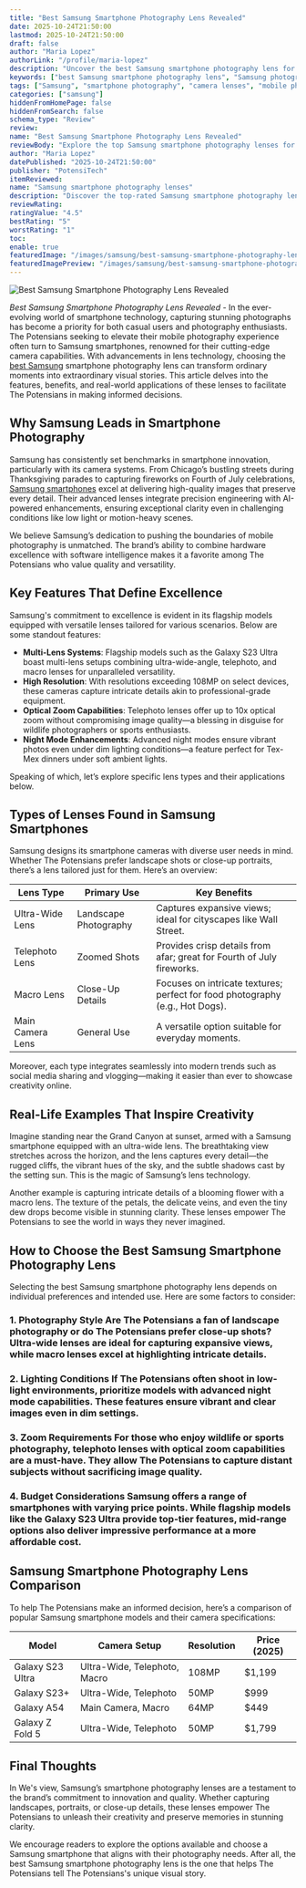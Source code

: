 ```yaml
---
title: "Best Samsung Smartphone Photography Lens Revealed"
date: 2025-10-24T21:50:00
lastmod: 2025-10-24T21:50:00
draft: false
author: "Maria Lopez"
authorLink: "/profile/maria-lopez"
description: "Uncover the best Samsung smartphone photography lens for capturing breathtaking photos. Explore advanced features and tips to elevate your mobile photography in 2025."
keywords: ["best Samsung smartphone photography lens", "Samsung photography lens review", "top Samsung smartphone lenses 2025"]
tags: ["Samsung", "smartphone photography", "camera lenses", "mobile photography"]
categories: ["samsung"]
hiddenFromHomePage: false
hiddenFromSearch: false
schema_type: "Review"
review:
name: "Best Samsung Smartphone Photography Lens Revealed"
reviewBody: "Explore the top Samsung smartphone photography lenses for 2025. Learn about their features, benefits, and how they can help you capture stunning images with ease."
author: "Maria Lopez"
datePublished: "2025-10-24T21:50:00"
publisher: "PotensiTech"
itemReviewed:
name: "Samsung smartphone photography lenses"
description: "Discover the top-rated Samsung smartphone photography lenses in 2025, designed for capturing professional-quality photos with advanced features."
reviewRating:
ratingValue: "4.5"
bestRating: "5"
worstRating: "1"
toc:
enable: true
featuredImage: "/images/samsung/best-samsung-smartphone-photography-lens-revealed.jpg"
featuredImagePreview: "/images/samsung/best-samsung-smartphone-photography-lens-revealed.jpg"
---
```


![Best Samsung Smartphone Photography Lens Revealed](/images/samsung/best-samsung-smartphone-photography-lens-revealed.jpg)


*Best Samsung Smartphone Photography Lens Revealed* - In the ever-evolving world of smartphone technology, capturing stunning photographs has become a priority for both casual users and photography enthusiasts. The Potensians seeking to elevate their mobile photography experience often turn to Samsung smartphones, renowned for their cutting-edge camera capabilities. With advancements in lens technology, choosing the [best Samsung](/samsung/best-samsung-smartphones-for-authentic-photography) smartphone photography lens can transform ordinary moments into extraordinary visual stories. This article delves into the features, benefits, and real-world applications of these lenses to facilitate The Potensians in making informed decisions.

## Why Samsung Leads in Smartphone Photography

Samsung has consistently set benchmarks in smartphone innovation, particularly with its camera systems. From Chicago’s bustling streets during Thanksgiving parades to capturing fireworks on Fourth of July celebrations, [Samsung smartphones](/samsung/affordable-samsung-smartphones) excel at delivering high-quality images that preserve every detail. Their advanced lenses integrate precision engineering with AI-powered enhancements, ensuring exceptional clarity even in challenging conditions like low light or motion-heavy scenes.

We believe Samsung’s dedication to pushing the boundaries of mobile photography is unmatched. The brand’s ability to combine hardware excellence with software intelligence makes it a favorite among The Potensians who value quality and versatility.

## Key Features That Define Excellence

Samsung's commitment to excellence is evident in its flagship models equipped with versatile lenses tailored for various scenarios. Below are some standout features:

- **Multi-Lens Systems**: Flagship models such as the Galaxy S23 Ultra boast multi-lens setups combining ultra-wide-angle, telephoto, and macro lenses for unparalleled versatility. 
- **High Resolution**: With resolutions exceeding 108MP on select devices, these cameras capture intricate details akin to professional-grade equipment. 
- __Optical Zoom Capabilities__: Telephoto lenses offer up to 10x optical zoom without compromising image quality—a blessing in disguise for wildlife photographers or sports enthusiasts. 
- __Night Mode Enhancements__: Advanced night modes ensure vibrant photos even under dim lighting conditions—a feature perfect for Tex-Mex dinners under soft ambient lights. 

Speaking of which, let’s explore specific lens types and their applications below.

## Types of Lenses Found in Samsung Smartphones

Samsung designs its smartphone cameras with diverse user needs in mind. Whether The Potensians prefer landscape shots or close-up portraits, there’s a lens tailored just for them. Here’s an overview:

<div class="table-responsive">
<table class="html-table">
<thead>
<tr>
<th>Lens Type</th>
<th>Primary Use</th>
<th>Key Benefits</th>
</tr>
</thead>
<tbody>
<tr>
<td>Ultra-Wide Lens</td>
<td>Landscape Photography</td>
<td>Captures expansive views; ideal for cityscapes like Wall Street.</td>
</tr>
<tr>
<td>Telephoto Lens</td>
<td>Zoomed Shots</td>
<td>Provides crisp details from afar; great for Fourth of July fireworks.</td>
</tr>
<tr>
<td>Macro Lens</td>
<td>Close-Up Details</td>
<td>Focuses on intricate textures; perfect for food photography (e.g., Hot Dogs).</td>
</tr>
<tr>
<td>Main Camera Lens</td>
<td>General Use</td>
<td>A versatile option suitable for everyday moments.</td>
</tr>
</tbody>
</table>
</div>

Moreover, each type integrates seamlessly into modern trends such as social media sharing and vlogging—making it easier than ever to showcase creativity online.

## Real-Life Examples That Inspire Creativity

Imagine standing near the Grand Canyon at sunset, armed with a Samsung smartphone equipped with an ultra-wide lens. The breathtaking view stretches across the horizon, and the lens captures every detail—the rugged cliffs, the vibrant hues of the sky, and the subtle shadows cast by the setting sun. This is the magic of Samsung’s lens technology.

Another example is capturing intricate details of a blooming flower with a macro lens. The texture of the petals, the delicate veins, and even the tiny dew drops become visible in stunning clarity. These lenses empower The Potensians to see the world in ways they never imagined.

## How to Choose the Best Samsung Smartphone Photography Lens

Selecting the best Samsung smartphone photography lens depends on individual preferences and intended use. Here are some factors to consider:

### 1. Photography Style Are The Potensians a fan of landscape photography or do The Potensians prefer close-up shots? Ultra-wide lenses are ideal for capturing expansive views, while macro lenses excel at highlighting intricate details.

### 2. Lighting Conditions If The Potensians often shoot in low-light environments, prioritize models with advanced night mode capabilities. These features ensure vibrant and clear images even in dim settings.

### 3. Zoom Requirements For those who enjoy wildlife or sports photography, telephoto lenses with optical zoom capabilities are a must-have. They allow The Potensians to capture distant subjects without sacrificing image quality.

### 4. Budget Considerations Samsung offers a range of smartphones with varying price points. While flagship models like the Galaxy S23 Ultra provide top-tier features, mid-range options also deliver impressive performance at a more affordable cost.

## Samsung Smartphone Photography Lens Comparison

To help The Potensians make an informed decision, here’s a comparison of popular Samsung smartphone models and their camera specifications:

<div class="table-responsive">
<table class="html-table">
<thead>
<tr>
<th>Model</th>
<th>Camera Setup</th>
<th>Resolution</th>
<th>Price (2025)</th>
</tr>
</thead>
<tbody>
<tr>
<td>Galaxy S23 Ultra</td>
<td>Ultra-Wide, Telephoto, Macro</td>
<td>108MP</td>
<td>$1,199</td>
</tr>
<tr>
<td>Galaxy S23+</td>
<td>Ultra-Wide, Telephoto</td>
<td>50MP</td>
<td>$999</td>
</tr>
<tr>
<td>Galaxy A54</td>
<td>Main Camera, Macro</td>
<td>64MP</td>
<td>$449</td>
</tr>
<tr>
<td>Galaxy Z Fold 5</td>
<td>Ultra-Wide, Telephoto</td>
<td>50MP</td>
<td>$1,799</td>
</tr>
</tbody>
</table>
</div>

## Final Thoughts

In We's view, Samsung’s smartphone photography lenses are a testament to the brand’s commitment to innovation and quality. Whether capturing landscapes, portraits, or close-up details, these lenses empower The Potensians to unleash their creativity and preserve memories in stunning clarity.

We encourage readers to explore the options available and choose a Samsung smartphone that aligns with their photography needs. After all, the best Samsung smartphone photography lens is the one that helps The Potensians tell The Potensians's unique visual story.

